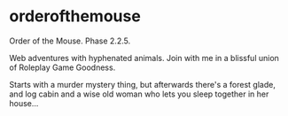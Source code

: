 # orderofthemouse
Order of the Mouse. Phase 2.2.5.

Web adventures with hyphenated animals. Join with me in a blissful union of Roleplay Game Goodness.

Starts with a murder mystery thing, but afterwards there's a forest glade, and log cabin and a wise old woman who lets you sleep together in her house...
